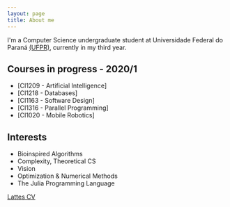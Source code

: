 ```yaml
---
layout: page
title: About me
---
```

I'm a Computer Science undergraduate student at Universidade Federal do Paraná [(UFPR)](https://www.ufpr.br/portalufpr/), currently in my third year.

## Courses in progress - 2020/1

* [CI1209 - Artificial Intelligence]
* [CI1218 - Databases]
* [CI1163 - Software Design]
* [CI1316 - Parallel Programming]
* [CI1020 - Mobile Robotics]

## Interests

* Bioinspired Algorithms
* Complexity, Theoretical CS
* Vision
* Optimization & Numerical Methods
* The Julia Programming Language

[Lattes CV](http://lattes.cnpq.br/1915179836543941)
